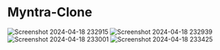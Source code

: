 # Myntra-Clone
![Screenshot 2024-04-18 232915](https://github.com/NehaWavhal/Myntra-Clone/assets/149707313/033f482c-93ee-456b-a5dc-4e8a83f29850)
![Screenshot 2024-04-18 232939](https://github.com/NehaWavhal/Myntra-Clone/assets/149707313/20d4a009-f8b7-432c-93aa-3e8475e26ad9)
![Screenshot 2024-04-18 233001](https://github.com/NehaWavhal/Myntra-Clone/assets/149707313/b49b3cf6-8a2f-4f58-9c6b-128ce1dc2251)
![Screenshot 2024-04-18 233425](https://github.com/NehaWavhal/Myntra-Clone/assets/149707313/041604d6-ca2a-4b07-af84-526382d5c796)

